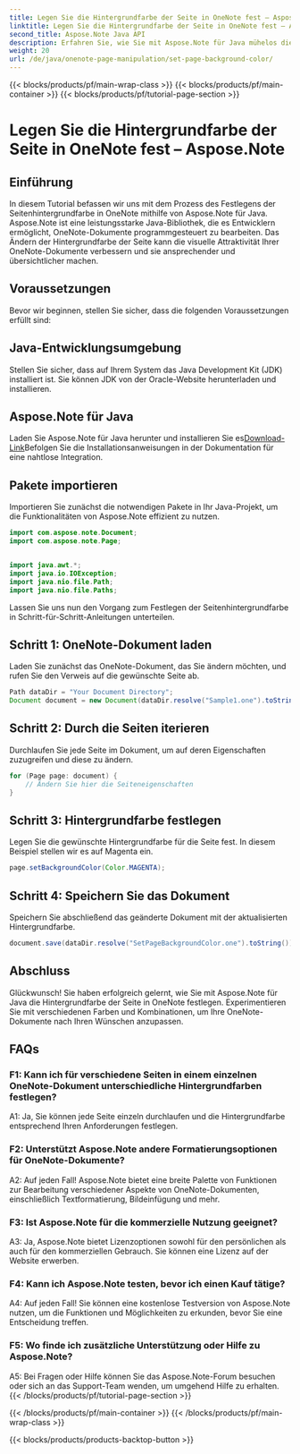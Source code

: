 ```yaml
---
title: Legen Sie die Hintergrundfarbe der Seite in OneNote fest – Aspose.Note
linktitle: Legen Sie die Hintergrundfarbe der Seite in OneNote fest – Aspose.Note
second_title: Aspose.Note Java API
description: Erfahren Sie, wie Sie mit Aspose.Note für Java mühelos die Hintergrundfarbe der Seite in OneNote festlegen. Verbessern Sie die visuelle Attraktivität Ihrer Dokumente mit diesem einfachen Tutorial.
weight: 20
url: /de/java/onenote-page-manipulation/set-page-background-color/
---
```


{{< blocks/products/pf/main-wrap-class >}}
{{< blocks/products/pf/main-container >}}
{{< blocks/products/pf/tutorial-page-section >}}

# Legen Sie die Hintergrundfarbe der Seite in OneNote fest – Aspose.Note

## Einführung

In diesem Tutorial befassen wir uns mit dem Prozess des Festlegens der Seitenhintergrundfarbe in OneNote mithilfe von Aspose.Note für Java. Aspose.Note ist eine leistungsstarke Java-Bibliothek, die es Entwicklern ermöglicht, OneNote-Dokumente programmgesteuert zu bearbeiten. Das Ändern der Hintergrundfarbe der Seite kann die visuelle Attraktivität Ihrer OneNote-Dokumente verbessern und sie ansprechender und übersichtlicher machen.

## Voraussetzungen

Bevor wir beginnen, stellen Sie sicher, dass die folgenden Voraussetzungen erfüllt sind:

## Java-Entwicklungsumgebung

Stellen Sie sicher, dass auf Ihrem System das Java Development Kit (JDK) installiert ist. Sie können JDK von der Oracle-Website herunterladen und installieren.

## Aspose.Note für Java

 Laden Sie Aspose.Note für Java herunter und installieren Sie es[Download-Link](https://releases.aspose.com/note/java/)Befolgen Sie die Installationsanweisungen in der Dokumentation für eine nahtlose Integration.

## Pakete importieren

Importieren Sie zunächst die notwendigen Pakete in Ihr Java-Projekt, um die Funktionalitäten von Aspose.Note effizient zu nutzen.

```java
import com.aspose.note.Document;
import com.aspose.note.Page;


import java.awt.*;
import java.io.IOException;
import java.nio.file.Path;
import java.nio.file.Paths;
```

Lassen Sie uns nun den Vorgang zum Festlegen der Seitenhintergrundfarbe in Schritt-für-Schritt-Anleitungen unterteilen.

## Schritt 1: OneNote-Dokument laden

Laden Sie zunächst das OneNote-Dokument, das Sie ändern möchten, und rufen Sie den Verweis auf die gewünschte Seite ab.

```java
Path dataDir = "Your Document Directory";
Document document = new Document(dataDir.resolve("Sample1.one").toString());
```

## Schritt 2: Durch die Seiten iterieren

Durchlaufen Sie jede Seite im Dokument, um auf deren Eigenschaften zuzugreifen und diese zu ändern.

```java
for (Page page: document) {
    // Ändern Sie hier die Seiteneigenschaften
}
```

## Schritt 3: Hintergrundfarbe festlegen

Legen Sie die gewünschte Hintergrundfarbe für die Seite fest. In diesem Beispiel stellen wir es auf Magenta ein.

```java
page.setBackgroundColor(Color.MAGENTA);
```

## Schritt 4: Speichern Sie das Dokument

Speichern Sie abschließend das geänderte Dokument mit der aktualisierten Hintergrundfarbe.

```java
document.save(dataDir.resolve("SetPageBackgroundColor.one").toString());
```

## Abschluss

Glückwunsch! Sie haben erfolgreich gelernt, wie Sie mit Aspose.Note für Java die Hintergrundfarbe der Seite in OneNote festlegen. Experimentieren Sie mit verschiedenen Farben und Kombinationen, um Ihre OneNote-Dokumente nach Ihren Wünschen anzupassen.

## FAQs

### F1: Kann ich für verschiedene Seiten in einem einzelnen OneNote-Dokument unterschiedliche Hintergrundfarben festlegen?

A1: Ja, Sie können jede Seite einzeln durchlaufen und die Hintergrundfarbe entsprechend Ihren Anforderungen festlegen.

### F2: Unterstützt Aspose.Note andere Formatierungsoptionen für OneNote-Dokumente?

A2: Auf jeden Fall! Aspose.Note bietet eine breite Palette von Funktionen zur Bearbeitung verschiedener Aspekte von OneNote-Dokumenten, einschließlich Textformatierung, Bildeinfügung und mehr.

### F3: Ist Aspose.Note für die kommerzielle Nutzung geeignet?

A3: Ja, Aspose.Note bietet Lizenzoptionen sowohl für den persönlichen als auch für den kommerziellen Gebrauch. Sie können eine Lizenz auf der Website erwerben.

### F4: Kann ich Aspose.Note testen, bevor ich einen Kauf tätige?

A4: Auf jeden Fall! Sie können eine kostenlose Testversion von Aspose.Note nutzen, um die Funktionen und Möglichkeiten zu erkunden, bevor Sie eine Entscheidung treffen.

### F5: Wo finde ich zusätzliche Unterstützung oder Hilfe zu Aspose.Note?

A5: Bei Fragen oder Hilfe können Sie das Aspose.Note-Forum besuchen oder sich an das Support-Team wenden, um umgehend Hilfe zu erhalten.
{{< /blocks/products/pf/tutorial-page-section >}}

{{< /blocks/products/pf/main-container >}}
{{< /blocks/products/pf/main-wrap-class >}}

{{< blocks/products/products-backtop-button >}}
